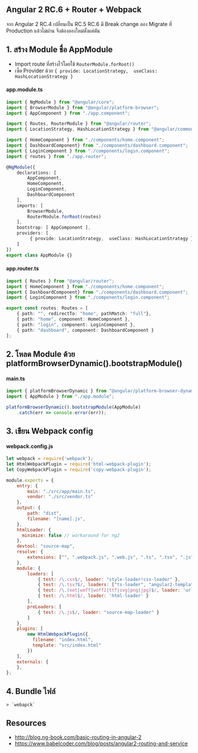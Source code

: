 ## Angular 2 RC.6 + Router + Webpack

จาก Angular 2 RC.4 เปลี่ยนเป็น RC.5 RC.6 มี Break change ลอง Migrate ที่ Production แล้วไม่ผ่าน
จึงต้องลองใหม่ตั้งแต่ตัน

## 1. สร้าง Module ชื่อ AppModule

- Import route ที่สร้างไว้โดยใช้ `RouterModule.forRoot()`
- เซ็ต Provider ด้วย `{ provide: LocationStrategy,  useClass: HashLocationStrategy }`

#### app.module.ts

```typescript
import { NgModule } from "@angular/core";
import { BrowserModule } from "@angular/platform-browser";
import { AppComponent } from "./app.component";

import { Routes, RouterModule } from "@angular/router";
import { LocationStrategy, HashLocationStrategy } from "@angular/common";

import { HomeComponent } from "./components/home.component";
import { DashboardComponent} from "./components/dashboard.component";
import { LoginComponent } from "./components/login.component";
import { routes } from "./app.router";

@NgModule({
    declarations: [
        AppComponent,
        HomeComponent,
        LoginComponent,
        DashboardComponent
    ],
    imports: [
        BrowserModule,
        RouterModule.forRoot(routes)
    ],
    bootstrap: [ AppComponent ],
    providers: [
         { provide: LocationStrategy,  useClass: HashLocationStrategy }
    ]
})
export class AppModule {}
```

#### app.router.ts

```typescript
import { Routes } from "@angular/router";
import { HomeComponent } from "./components/home.component";
import { DashboardComponent} from "./components/dashboard.component";
import { LoginComponent } from "./components/login.component";

export const routes: Routes = [
    { path: "", redirectTo: "home", pathMatch: "full"},
    { path: "home", component: HomeComponent },
    { path: "login", component: LoginComponent },
    { path: "dashboard", component: DashboardComponent }
];
```

## 2. โหลด Module ด้วย platformBrowserDynamic().bootstrapModule()

#### main.ts

```typescript
import { platformBrowserDynamic } from "@angular/platform-browser-dynamic";
import { AppModule } from "./app.module";

platformBrowserDynamic().bootstrapModule(AppModule)
    .catch(err => console.error(err));
```

## 3. เขียน Webpack config

#### webpack.config.js

```javascript
let webpack = require('webpack');
let HtmlWebpackPlugin = require('html-webpack-plugin');
let CopyWebpackPlugin = require('copy-webpack-plugin');

module.exports = {
    entry: {
        main: "./src/app/main.ts",
        vendor: "./src/vendor.ts"
    },
    output: {
        path: "dist",
        filename: "[name].js",
    },
    htmlLoader: {
      minimize: false // workaround for ng2
    },
    devtool: "source-map",
    resolve: {
        extensions: ["", ".webpack.js", ".web.js", ".ts", ".tsx", ".js"]
    },
    module: {
        loaders: [
            { test: /\.css$/, loader: "style-loader!css-loader" },
            { test: /\.tsx?$/, loaders: ["ts-loader", "angular2-template-loader"] },
            { test: /\.(eot|woff|woff2|ttf|svg|png|jpg)$/, loader: 'url-loader?limit=30000&name=assets/[name]-[hash].[ext]' },
            { test: /\.html$/, loader: 'html-loader' }
        ],
        preLoaders: [
            { test: /\.js$/, loader: "source-map-loader" }
        ]
    },
    plugins: [
        new HtmlWebpackPlugin({
          filename: "index.html",
          template: "src/index.html"
        })
    ],
    externals: {
    },
};
```

## 4. Bundle ไฟล์

    > `webapck`

## Resources

- http://blog.ng-book.com/basic-routing-in-angular-2
- https://www.babelcoder.com/blog/posts/angular2-routing-and-service

